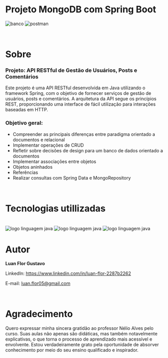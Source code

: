 # Projeto MongoDB com Spring Boot

![banco](https://github.com/Flor-Gust/workshop-spring-boot-mongodb/assets/152279549/1eddb764-7a54-4b3f-8d18-eae9f6ee4080) 
![postman](https://github.com/Flor-Gust/workshop-spring-boot-mongodb/assets/152279549/4601c82d-f93c-4bfa-9768-1b5f2b4a1091)

<br/>

# Sobre

### **Projeto: API RESTful de Gestão de Usuários, Posts e Comentários**

Este projeto é uma API RESTful desenvolvida em Java utilizando o framework Spring, com o objetivo de fornecer serviços de gestão de usuários, posts e comentários. A arquitetura da API segue os princípios REST, proporcionando uma interface de fácil utilização para interações baseadas em HTTP.

 ### **Objetivo geral:**
- Compreender as principais diferenças entre paradigma orientado a documentos e relacional
- Implementar operações de CRUD
- Refletir sobre decisões de design para um banco de dados orientado a documentos
- Implementar associações entre objetos
- Objetos aninhados
- Referências
- Realizar consultas com Spring Data e MongoRepository

<br/>

# Tecnologias utillizadas

<div style="display: inline-block"><br/>
    <img align="center" alt="logo linguagem java" src="https://img.shields.io/badge/Java-ED8B00?style=for-the-badge&logo=openjdk&logoColor=white">
    <img align="center" alt="logo linguagem java" src="https://img.shields.io/badge/spring-%236DB33F.svg?style=for-the-badge&logo=spring&logoColor=white">
    <img align="center" alt="logo linguagem java" src="https://img.shields.io/badge/MongoDB-%234ea94b.svg?style=for-the-badge&logo=mongodb&logoColor=white">
</div><br/>

# Autor
**Luan Flor Gustavo**

LinkedIn: https://www.linkedin.com/in/luan-flor-2287b2262

E-mail: luan.flor05@gmail.com

<br/>

# Agradecimento
Quero expressar minha sincera gratidão ao professor Nélio Alves pelo curso. Suas aulas não apenas são didáticas, mas também notavelmente explicativas, o que torna o processo de aprendizado mais acessível e envolvente. Estou verdadeiramente grato pela oportunidade de absorver conhecimento por meio do seu ensino qualificado e inspirador.
